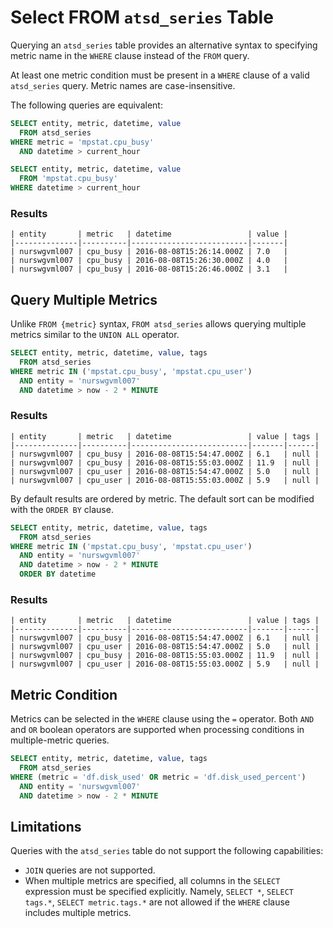 # Select FROM `atsd_series` Table

Querying an `atsd_series` table provides an alternative syntax to specifying metric name in the `WHERE` clause instead of the `FROM` query.

At least one metric condition must be present in a `WHERE` clause of a valid `atsd_series` query. Metric names are case-insensitive. 

The following queries are equivalent:

```sql
SELECT entity, metric, datetime, value 
  FROM atsd_series
WHERE metric = 'mpstat.cpu_busy'
  AND datetime > current_hour
```

```sql
SELECT entity, metric, datetime, value 
  FROM 'mpstat.cpu_busy' 
WHERE datetime > current_hour
```

### Results

```ls
| entity       | metric   | datetime                 | value | 
|--------------|----------|--------------------------|-------| 
| nurswgvml007 | cpu_busy | 2016-08-08T15:26:14.000Z | 7.0   | 
| nurswgvml007 | cpu_busy | 2016-08-08T15:26:30.000Z | 4.0   | 
| nurswgvml007 | cpu_busy | 2016-08-08T15:26:46.000Z | 3.1   | 
```

## Query Multiple Metrics

Unlike `FROM {metric}` syntax, `FROM atsd_series` allows querying multiple metrics similar to the `UNION ALL` operator.

```sql
SELECT entity, metric, datetime, value, tags
  FROM atsd_series 
WHERE metric IN ('mpstat.cpu_busy', 'mpstat.cpu_user') 
  AND entity = 'nurswgvml007'
  AND datetime > now - 2 * MINUTE
```

### Results

```ls
| entity       | metric   | datetime                 | value | tags | 
|--------------|----------|--------------------------|-------|------| 
| nurswgvml007 | cpu_busy | 2016-08-08T15:54:47.000Z | 6.1   | null | 
| nurswgvml007 | cpu_busy | 2016-08-08T15:55:03.000Z | 11.9  | null | 
| nurswgvml007 | cpu_user | 2016-08-08T15:54:47.000Z | 5.0   | null | 
| nurswgvml007 | cpu_user | 2016-08-08T15:55:03.000Z | 5.9   | null | 
```


By default results are ordered by metric. The default sort can be modified with the `ORDER BY` clause.

```sql
SELECT entity, metric, datetime, value, tags
  FROM atsd_series 
WHERE metric IN ('mpstat.cpu_busy', 'mpstat.cpu_user') 
  AND entity = 'nurswgvml007'
  AND datetime > now - 2 * MINUTE
  ORDER BY datetime
```

### Results

```ls
| entity       | metric   | datetime                 | value | tags | 
|--------------|----------|--------------------------|-------|------| 
| nurswgvml007 | cpu_busy | 2016-08-08T15:54:47.000Z | 6.1   | null | 
| nurswgvml007 | cpu_user | 2016-08-08T15:54:47.000Z | 5.0   | null | 
| nurswgvml007 | cpu_busy | 2016-08-08T15:55:03.000Z | 11.9  | null | 
| nurswgvml007 | cpu_user | 2016-08-08T15:55:03.000Z | 5.9   | null | 
```

## Metric Condition

Metrics can be selected in the `WHERE` clause using the `=` operator. Both `AND` and `OR` boolean operators are supported when processing conditions in multiple-metric queries. 

```sql
SELECT entity, metric, datetime, value, tags
  FROM atsd_series 
WHERE (metric = 'df.disk_used' OR metric = 'df.disk_used_percent')
  AND entity = 'nurswgvml007'
  AND datetime > now - 2 * MINUTE
```

## Limitations

Queries with the `atsd_series` table do not support the following capabilities:

* `JOIN` queries are not supported.
* When multiple metrics are specified, all columns in the `SELECT` expression must be specified explicitly. Namely, `SELECT *`, `SELECT tags.*`, `SELECT metric.tags.*` are not allowed if the `WHERE` clause includes multiple metrics. 
